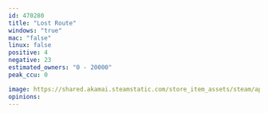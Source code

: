 ```yaml
---
id: 470280
title: "Lost Route"
windows: "true"
mac: "false"
linux: false
positive: 4
negative: 23
estimated_owners: "0 - 20000"
peak_ccu: 0

image: https://shared.akamai.steamstatic.com/store_item_assets/steam/apps/470280/header.jpg?t=1465946594
opinions:
---
```

